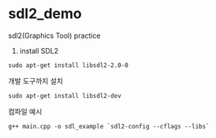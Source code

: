 # sdl2_demo
sdl2(Graphics Tool) practice


1. install SDL2
```
sudo apt-get install libsdl2-2.0-0
```

개발 도구까지 설치
```
sudo apt-get install libsdl2-dev
```

컴파일 예시
```
g++ main.cpp -o sdl_example `sdl2-config --cflags --libs`
```


